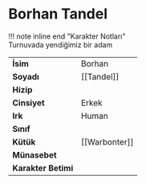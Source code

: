 # Borhan Tandel  
  
!!! note inline end "Karakter Notları"  
	Turnuvada yendiğimiz bir adam     
  
|  |  |  
|---|---|  
| **İsim** | Borhan |  
| **Soyadı** | [[Tandel]] |  
| **Hizip** |  |  
| **Cinsiyet** | Erkek |  
| **Irk** | Human |  
| **Sınıf** |  |  
| **Kütük** | [[Warbonter]] |  
| **Münasebet** |  |  
| **Karakter Betimi** |  |  
  
  
